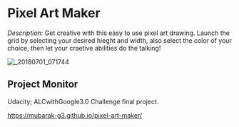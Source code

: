 <h1>Pixel Art Maker</h1>
<p><em>Description:</em> Get creative with this easy to use pixel art drawing. Launch the grid by selecting your desired hieght and width, also select the color of your choice, then let your craetive abilities do the talking!</p>


![_20180701_071744](https://user-images.githubusercontent.com/40676416/42132313-5d8f7204-7d0d-11e8-8252-f887bdfe857a.JPG)

<h2>Project Monitor</h2>
<p>Udacity; ALCwithGoogle3.0 Challenge final project.</p>


https://mubarak-g3.github.io/pixel-art-maker/

